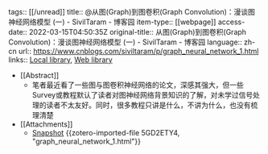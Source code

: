 tags:: [[/unread]]
title:: @从图(Graph)到图卷积(Graph Convolution)：漫谈图神经网络模型 (一) - SivilTaram - 博客园
item-type:: [[webpage]]
access-date:: 2022-03-15T04:50:35Z
original-title:: 从图(Graph)到图卷积(Graph Convolution)：漫谈图神经网络模型 (一) - SivilTaram - 博客园
language:: zh-cn
url:: https://www.cnblogs.com/siviltaram/p/graph_neural_network_1.html
links:: [Local library](zotero://select/library/items/YESSNYQH), [Web library](https://www.zotero.org/users/8746250/items/YESSNYQH)

- [[Abstract]]
	- 笔者最近看了一些图与图卷积神经网络的论文，深感其强大，但一些Survey或教程默认了读者对图神经网络背景知识的了解，对未学过信号处理的读者不太友好。同时，很多教程只讲是什么，不讲为什么，也没有梳理清楚
- [[Attachments]]
	- [Snapshot](https://www.cnblogs.com/siviltaram/p/graph_neural_network_1.html) {{zotero-imported-file 5GD2ETY4, "graph_neural_network_1.html"}}
